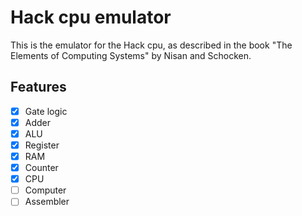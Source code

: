 # Hack cpu emulator

This is the emulator for the Hack cpu, as described in the book "The Elements of Computing Systems" by Nisan and Schocken.

## Features

- [x] Gate logic
- [x] Adder
- [x] ALU
- [x] Register
- [x] RAM
- [x] Counter
- [x] CPU
- [ ] Computer
- [ ] Assembler